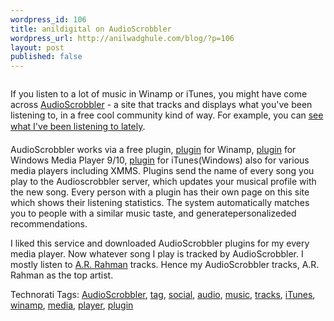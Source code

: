 ```yaml
--- 
wordpress_id: 106
title: anildigital on AudioScrobbler
wordpress_url: http://anilwadghule.com/blog/?p=106
layout: post
published: false
---
```

<img alt="" src="http://static.audioscrobbler.com/logo.gif" /> <p>If you listen to a lot of music in Winamp or iTunes, you might have come across <a href="http://audioscrobbler.com/" target="_blank">AudioScrobbler</a> - a site that tracks and displays what you've been listening to, in a free cool community kind of way. For example, you can <a href="http://www.audioscrobbler.com/user/anildigital/" target="_blank">see what I've been listening to lately</a>.</p><p>AudioScrobbler works via a free plugin, <a href="http://www.audioscrobbler.com/download.php?downloadid=8" target="_blank">plugin</a> for Winamp, <a href="http://www.audioscrobbler.com/download.php?downloadid=9" target="_blank">plugin</a> for Windows Media Player 9/10, <a href="http://www.audioscrobbler.com/download.php?downloadid=14" target="_blank">plugin</a> for iTunes(Windows) also for various media players including XMMS. Plugins send the name of every song you play to the Audioscrobbler server, which updates your musical profile with the new song. Every person with a plugin has their own page on this site which shows their listening statistics. The system automatically matches you to people with a similar music taste, and generatepersonalizeded recommendations.</p><p>I liked this service and downloaded AudioScrobbler plugins for my every media player. Now whatever song I play is tracked by AudioScrobbler. I mostly listen to <a href="http://http//www.imdb.com/name/nm0006246/">A.R. Rahman</a> tracks. Hence my AudioScrobbler tracks, A.R. Rahman as the top artist.</p><p>Technorati Tags: <a href="http://www.technorati.com/tags/AudioScrobbler" rel="tag">AudioScrobbler</a>, <a href="http://www.technorati.com/tags/tag" rel="tag">tag</a>, <a href="http://www.technorati.com/tags/social" rel="tag">social</a>, <a href="http://www.technorati.com/tags/audio" rel="tag">audio</a>, <a href="http://www.technorati.com/tags/music" rel="tag">music</a>, <a href="http://www.technorati.com/tags/tracks" rel="tag">tracks</a>, <a href="http://www.technorati.com/tags/itunes" rel="tag">iTunes</a>, <a href="http://www.technorati.com/tags/winamp" rel="tag">winamp</a>, <a href="http://www.technorati.com/tags/media" rel="tag">media</a>, <a href="http://www.technorati.com/tags/player" rel="tag">player</a>, <a href="http://www.technorati.com/tags/plugin" rel="tag">plugin</a></p>
